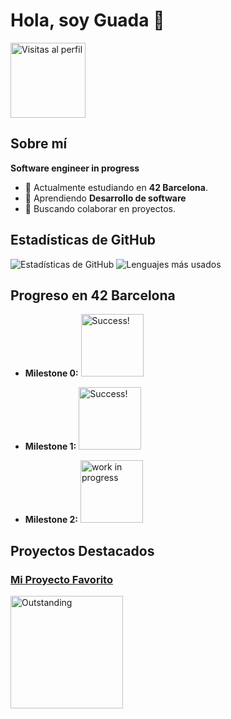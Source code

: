 
# Hola, soy Guada 👋

<img src="https://komarev.com/ghpvc/?username=tu-usuario&color=brightgreen" alt="Visitas al perfil" width="120"/>

## Sobre mí

**Software engineer in progress**

- 🔭 Actualmente estudiando en **42 Barcelona**.
- 🌱 Aprendiendo **Desarrollo de software**
- 👯 Buscando colaborar en proyectos.

## Estadísticas de GitHub

![Estadísticas de GitHub](https://github-readme-stats.vercel.app/api?username=guadix00&show_icons=true&theme=radical)
![Lenguajes más usados](https://github-readme-stats.vercel.app/api/top-langs/?username=guadix00&layout=compact&theme=radical)


## Progreso en 42 Barcelona

- **Milestone 0:** 
  <img src="https://img.shields.io/badge/Status-Success!-brightgreen" alt="Success!" width="100"/>

- **Milestone 1:** 
  <img src="https://img.shields.io/badge/Status-Success!-brightgreen" alt="Success!" width="100"/>

- **Milestone 2:** 
  <img src="https://img.shields.io/badge/Status-Pending-red" alt="work in progress" width="100"/>

## Proyectos Destacados

### [Mi Proyecto Favorito](https://github.com/guadix00/get_next_line_bonus)
<img src="https://img.shields.io/badge/Outstanding-%E2%9C%94%20125/100-brightgreen" alt="Outstanding" width="180"/>






